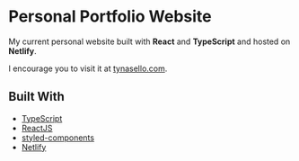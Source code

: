 # Personal Portfolio Website

My current personal website built with **React** and **TypeScript** and hosted on **Netlify**.

I encourage you to visit it at [tynasello.com](https://tynasello.com).

## Built With

- [TypeScript](https://www.typescriptlang.org/)
- [ReactJS](https://reactjs.org/)
- [styled-components](https://styled-components.com/)
- [Netlify](https://www.netlify.com/?utm_source=google&utm_medium=paid_search&utm_campaign=14490572392&adgroup=130559652870&utm_term=netlify&utm_content=kwd-371509120223&creative=516906172749&device=c&matchtype=e&location=9001032&gclid=Cj0KCQjw-NaJBhDsARIsAAja6dNiis0GnCEXlMy4ZsOSIHyDSsvBQzVDgXu2OCZvXsTpUSHNNDk_5BMaAicREALw_wcB)
